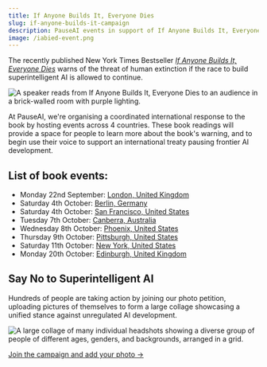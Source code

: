 ```yaml
---
title: If Anyone Builds It, Everyone Dies
slug: if-anyone-builds-it-campaign
description: PauseAI events in support of If Anyone Builds It, Everyone Dies
image: /iabied-event.png
---
```


The recently published New York Times Bestseller [_If Anyone Builds It, Everyone Dies_](https://ifanyonebuildsit.com/) warns of the threat of human extinction if the race to build superintelligent AI is allowed to continue.

![A speaker reads from If Anyone Builds It, Everyone Dies to an audience in a brick-walled room with purple lighting.](/iabied-event.png)

At PauseAI, we're organising a coordinated international response to the book by hosting events across 4 countries. These book readings will provide a space for people to learn more about the book's warning, and to begin use their voice to support an international treaty pausing frontier AI development.

## List of book events:

- Monday 22nd September: [London, United Kingdom](https://luma.com/ho3xb7xf)
- Saturday 4th October: [Berlin, Germany](https://luma.com/boyte8ot)
- Saturday 4th October: [San Francisco, United States](https://luma.com/1h4nc48h)
- Tuesday 7th October: [Canberra, Australia](https://luma.com/tw6clgd4)
- Wednesday 8th October: [Phoenix, United States](https://luma.com/rw8803di)
- Thursday 9th October: [Pittsburgh, United States](https://luma.com/brtorpxh)
- Saturday 11th October: [New York, United States](https://luma.com/asa28ws0)
- Monday 20th October: [Edinburgh, United Kingdom](https://luma.com/e952soii)

## Say No to Superintelligent AI

Hundreds of people are taking action by joining our photo petition, uploading pictures of themselves to form a large collage showcasing a unified stance against unregulated AI development.

![A large collage of many individual headshots showing a diverse group of people of different ages, genders, and backgrounds, arranged in a grid.](/collages/manual_2.jpg)

[Join the campaign and add your photo →](/sayno)
